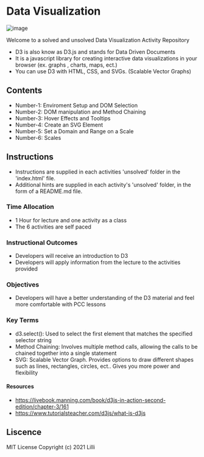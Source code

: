 # Data Visualization

![image](https://user-images.githubusercontent.com/62733242/137766352-ba4a2225-f65f-4677-a53d-1fbe2020297e.png)


Welcome to a solved and unsolved Data Visualization Activity Repository

- D3 is also know as D3.js and stands for Data Driven Documents
- It is a javascript library for creating interactive data visualizations in your browser (ex. graphs , charts, maps, ect.)
- You can use D3 with HTML, CSS, and SVGs. (Scalable Vector Graphs)

## Contents

- Number-1: Enviroment Setup and DOM Selection
- Number-2: DOM manipulation and Method Chaining
- Number-3: Hover Effects and Tooltips
- Number-4: Create an SVG Element
- Number-5: Set a Domain and Range on a Scale
- Number-6: Scales

## Instructions

- Instructions are supplied in each activities 'unsolved' folder in the 'index.html' file.
- Additional hints are supplied in each activity's 'unsolved' folder, in the form of a README.md file.

### Time Allocation

- 1 Hour for lecture and one activity as a class
- The 6 activities are self paced

### Instructional Outcomes

- Developers will receive an introduction to D3
- Developers will apply information from the lecture to the activities provided

### Objectives 

- Developers will have a better understanding of the D3 material and feel more comfortable with PCC lessons

### Key Terms

- d3.select(): Used to select the first element that matches the specified selector string
- Method Chaining: Involves multiple method calls, allowing the calls to be chained together into a single statement 
- SVG: Scalable Vector Graph. Provides options to draw different shapes such as lines, rectangles, circles, ect.. Gives you more power and flexibility

#### Resources

- https://livebook.manning.com/book/d3js-in-action-second-edition/chapter-3/161
- https://www.tutorialsteacher.com/d3js/what-is-d3js



## Liscence 

MIT License
Copyright (c) 2021 Lilli


